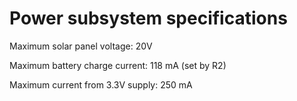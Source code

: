 # Power subsystem specifications

Maximum solar panel voltage: 20V

Maximum battery charge current: 118 mA (set by R2)

Maximum current from 3.3V supply: 250 mA
